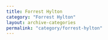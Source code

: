 ```yaml
---
title: Forrest Hylton
category: "Forrest Hylton"
layout: archive-categories
permalink: "category/forrest-hylton"
---
```

